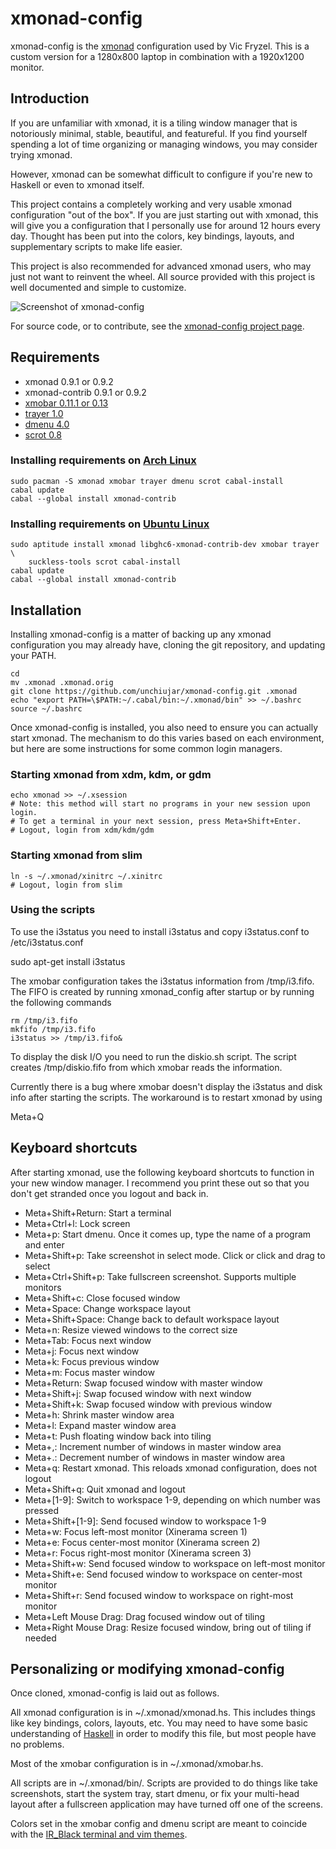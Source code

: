 # xmonad-config
xmonad-config is the [xmonad](http://xmonad.org/) configuration used by Vic Fryzel.
This is a custom version for a 1280x800 laptop in combination with a 1920x1200 monitor.

## Introduction

If you are unfamiliar with xmonad, it is a tiling window manager that is
notoriously minimal, stable, beautiful, and featureful.  If you find yourself
spending a lot of time organizing or managing windows, you may consider trying
xmonad.

However, xmonad can be somewhat difficult to configure if you're new to
Haskell or even to xmonad itself.

This project contains a completely working and very usable xmonad
configuration "out of the box".  If you are just starting out with xmonad,
this will give you a configuration that I personally use for around 12 hours
every day.  Thought has been put into the colors, key bindings, layouts,
and supplementary scripts to make life easier.

This project is also recommended for advanced xmonad users, who may just not
want to reinvent the wheel.  All source provided with this project is well
documented and simple to customize.

![Screenshot of xmonad-config](/unchiujar/xmonad-config/raw/master/screenshot.png)

For source code, or to contribute, see the
[xmonad-config project page](http://github.com/unchiujar/xmonad-config).


## Requirements

* xmonad 0.9.1 or 0.9.2
* xmonad-contrib 0.9.1 or 0.9.2
* [xmobar 0.11.1 or 0.13](http://projects.haskell.org/xmobar/)
* [trayer 1.0](http://fbpanel.sourceforge.net/)
* [dmenu 4.0](http://tools.suckless.org/dmenu/)
* [scrot 0.8](http://freshmeat.net/projects/scrot/)

### Installing requirements on [Arch Linux](http://www.archlinux.org/)

    sudo pacman -S xmonad xmobar trayer dmenu scrot cabal-install
    cabal update
    cabal --global install xmonad-contrib

### Installing requirements on [Ubuntu Linux](http://www.ubuntu.com/)

    sudo aptitude install xmonad libghc6-xmonad-contrib-dev xmobar trayer \
        suckless-tools scrot cabal-install
    cabal update
    cabal --global install xmonad-contrib
    

## Installation

Installing xmonad-config is a matter of backing up any xmonad configuration
you may already have, cloning the git repository, and updating your PATH.

    cd
    mv .xmonad .xmonad.orig
    git clone https://github.com/unchiujar/xmonad-config.git .xmonad
    echo "export PATH=\$PATH:~/.cabal/bin:~/.xmonad/bin" >> ~/.bashrc
    source ~/.bashrc

Once xmonad-config is installed, you also need to ensure you can actually
start xmonad.  The mechanism to do this varies based on each environment, but
here are some instructions for some common login managers.

### Starting xmonad from xdm, kdm, or gdm

    echo xmonad >> ~/.xsession
    # Note: this method will start no programs in your new session upon login.
    # To get a terminal in your next session, press Meta+Shift+Enter.
    # Logout, login from xdm/kdm/gdm

### Starting xmonad from slim

    ln -s ~/.xmonad/xinitrc ~/.xinitrc
    # Logout, login from slim

### Using the scripts

To use the i3status you need to install i3status and copy i3status.conf to
/etc/i3status.conf

   sudo apt-get install i3status

The xmobar configuration takes the i3status information from /tmp/i3.fifo. 
The FIFO is created by running xmonad_config after startup or by running the 
following commands

    rm /tmp/i3.fifo
    mkfifo /tmp/i3.fifo
    i3status >> /tmp/i3.fifo&

To display the disk I/O you need to run the diskio.sh script. The script
creates /tmp/diskio.fifo from which xmobar reads the information.


Currently there is a bug where xmobar doesn't display the i3status and disk 
info after starting the scripts. 
The workaround is to restart xmonad by using 

  Meta+Q
## Keyboard shortcuts

After starting xmonad, use the following keyboard shortcuts to function in
your new window manager.  I recommend you print these out so that you don't
get stranded once you logout and back in.

* Meta+Shift+Return: Start a terminal
* Meta+Ctrl+l: Lock screen
* Meta+p: Start dmenu.  Once it comes up, type the name of a program and enter
* Meta+Shift+p: Take screenshot in select mode. Click or click and drag to select
* Meta+Ctrl+Shift+p: Take fullscreen screenshot. Supports multiple monitors
* Meta+Shift+c: Close focused window
* Meta+Space: Change workspace layout
* Meta+Shift+Space: Change back to default workspace layout
* Meta+n: Resize viewed windows to the correct size
* Meta+Tab: Focus next window
* Meta+j: Focus next window
* Meta+k: Focus previous window
* Meta+m: Focus master window
* Meta+Return: Swap focused window with master window
* Meta+Shift+j: Swap focused window with next window
* Meta+Shift+k: Swap focused window with previous window
* Meta+h: Shrink master window area
* Meta+l: Expand master window area
* Meta+t: Push floating window back into tiling
* Meta+,: Increment number of windows in master window area
* Meta+.: Decrement number of windows in master window area
* Meta+q: Restart xmonad. This reloads xmonad configuration, does not logout
* Meta+Shift+q: Quit xmonad and logout
* Meta+[1-9]: Switch to workspace 1-9, depending on which number was pressed
* Meta+Shift+[1-9]: Send focused window to workspace 1-9
* Meta+w: Focus left-most monitor (Xinerama screen 1)
* Meta+e: Focus center-most monitor (Xinerama screen 2)
* Meta+r: Focus right-most monitor (Xinerama screen 3)
* Meta+Shift+w: Send focused window to workspace on left-most monitor
* Meta+Shift+e: Send focused window to workspace on center-most monitor
* Meta+Shift+r: Send focused window to workspace on right-most monitor
* Meta+Left Mouse Drag: Drag focused window out of tiling
* Meta+Right Mouse Drag: Resize focused window, bring out of tiling if needed


## Personalizing or modifying xmonad-config

Once cloned, xmonad-config is laid out as follows.

All xmonad configuration is in ~/.xmonad/xmonad.hs.  This includes
things like key bindings, colors, layouts, etc.  You may need to have some
basic understanding of [Haskell](http://www.haskell.org/haskellwiki/Haskell)
in order to modify this file, but most people have no problems.

Most of the xmobar configuration is in ~/.xmonad/xmobar.hs.

All scripts are in ~/.xmonad/bin/.  Scripts are provided to do things like
take screenshots, start the system tray, start dmenu, or fix your multi-head
layout after a fullscreen application may have turned off one of the screens. 

Colors set in the xmobar config and dmenu script are meant to coincide with the
[IR_Black terminal and vim themes](http://blog.infinitered.com/entries/show/6).

